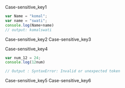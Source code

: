 Case-sensitive_key1
```javascript
var Name = "komal";
var name = "swati";
console.log(Name+name)
// output: komalswati

```
Case-sensitive_key2
Case-sensitive_key3



Case-sensitive_key4
```javascript
var num_12 = 24;
console.log(12num)

// Output : SyntaxError: Invalid or unexpected token

```
Case-sensitive_key5
Case-sensitive_key6
